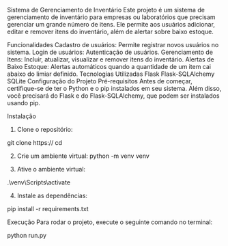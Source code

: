 Sistema de Gerenciamento de Inventário
Este projeto é um sistema de gerenciamento de inventário para empresas ou laboratórios que precisam gerenciar um grande número de itens. Ele permite aos usuários adicionar, editar e remover itens do inventário, além de alertar sobre baixo estoque.

Funcionalidades
Cadastro de usuários: Permite registrar novos usuários no sistema.
Login de usuários: Autenticação de usuários.
Gerenciamento de Itens: Incluir, atualizar, visualizar e remover itens do inventário.
Alertas de Baixo Estoque: Alertas automáticos quando a quantidade de um item cai abaixo do limiar definido.
Tecnologias Utilizadas
Flask
Flask-SQLAlchemy
SQLite
Configuração do Projeto
Pré-requisitos
Antes de começar, certifique-se de ter o Python e o pip instalados em seu sistema. Além disso, você precisará do Flask e do Flask-SQLAlchemy, que podem ser instalados usando pip.

Instalação
1. Clone o repositório:

git clone https://<url-do-seu-repositorio>
cd <nome-do-repositorio>

2. Crie um ambiente virtual:
python -m venv venv


3. Ative o ambiente virtual:

.\venv\Scripts\activate

4. Instale as dependências:

pip install -r requirements.txt

Execução
Para rodar o projeto, execute o seguinte comando no terminal:

python run.py

